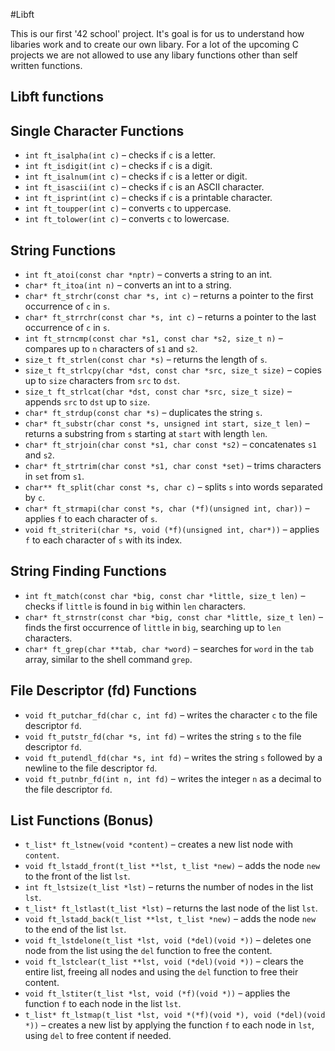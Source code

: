 #Libft

This is our first '42 school' project.
It's goal is for us to understand how libaries work and to create our own libary. 
For a lot of the upcoming C projects we are not allowed to use any libary functions other than self written functions.

## Libft functions

## Single Character Functions

- `int ft_isalpha(int c)` – checks if `c` is a letter.
- `int ft_isdigit(int c)` – checks if `c` is a digit.
- `int ft_isalnum(int c)` – checks if `c` is a letter or digit.
- `int ft_isascii(int c)` – checks if `c` is an ASCII character.
- `int ft_isprint(int c)` – checks if `c` is a printable character.
- `int ft_toupper(int c)` – converts `c` to uppercase.
- `int ft_tolower(int c)` – converts `c` to lowercase.

## String Functions

- `int ft_atoi(const char *nptr)` – converts a string to an int.
- `char* ft_itoa(int n)` – converts an int to a string.
- `char* ft_strchr(const char *s, int c)` – returns a pointer to the first occurrence of `c` in `s`.
- `char* ft_strrchr(const char *s, int c)` – returns a pointer to the last occurrence of `c` in `s`.
- `int ft_strncmp(const char *s1, const char *s2, size_t n)` – compares up to `n` characters of `s1` and `s2`.
- `size_t ft_strlen(const char *s)` – returns the length of `s`.
- `size_t ft_strlcpy(char *dst, const char *src, size_t size)` – copies up to `size` characters from `src` to `dst`.
- `size_t ft_strlcat(char *dst, const char *src, size_t size)` – appends `src` to `dst` up to `size`.
- `char* ft_strdup(const char *s)` – duplicates the string `s`.
- `char* ft_substr(char const *s, unsigned int start, size_t len)` – returns a substring from `s` starting at `start` with length `len`.
- `char* ft_strjoin(char const *s1, char const *s2)` – concatenates `s1` and `s2`.
- `char* ft_strtrim(char const *s1, char const *set)` – trims characters in `set` from `s1`.
- `char** ft_split(char const *s, char c)` – splits `s` into words separated by `c`.
- `char* ft_strmapi(char const *s, char (*f)(unsigned int, char))` – applies `f` to each character of `s`.
- `void ft_striteri(char *s, void (*f)(unsigned int, char*))` – applies `f` to each character of `s` with its index.

## String Finding Functions

- `int ft_match(const char *big, const char *little, size_t len)` – checks if `little` is found in `big` within `len` characters.
- `char* ft_strnstr(const char *big, const char *little, size_t len)` – finds the first occurrence of `little` in `big`, searching up to `len` characters.
- `char* ft_grep(char **tab, char *word)` – searches for `word` in the `tab` array, similar to the shell command `grep`.

## File Descriptor (fd) Functions

- `void ft_putchar_fd(char c, int fd)` – writes the character `c` to the file descriptor `fd`.
- `void ft_putstr_fd(char *s, int fd)` – writes the string `s` to the file descriptor `fd`.
- `void ft_putendl_fd(char *s, int fd)` – writes the string `s` followed by a newline to the file descriptor `fd`.
- `void ft_putnbr_fd(int n, int fd)` – writes the integer `n` as a decimal to the file descriptor `fd`.

## List Functions (Bonus)

- `t_list* ft_lstnew(void *content)` – creates a new list node with `content`.
- `void ft_lstadd_front(t_list **lst, t_list *new)` – adds the node `new` to the front of the list `lst`.
- `int ft_lstsize(t_list *lst)` – returns the number of nodes in the list `lst`.
- `t_list* ft_lstlast(t_list *lst)` – returns the last node of the list `lst`.
- `void ft_lstadd_back(t_list **lst, t_list *new)` – adds the node `new` to the end of the list `lst`.
- `void ft_lstdelone(t_list *lst, void (*del)(void *))` – deletes one node from the list using the `del` function to free the content.
- `void ft_lstclear(t_list **lst, void (*del)(void *))` – clears the entire list, freeing all nodes and using the `del` function to free their content.
- `void ft_lstiter(t_list *lst, void (*f)(void *))` – applies the function `f` to each node in the list `lst`.
- `t_list* ft_lstmap(t_list *lst, void *(*f)(void *), void (*del)(void *))` – creates a new list by applying the function `f` to each node in `lst`, using `del` to free content if needed.

